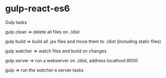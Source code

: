# gulp-react-es6

Gulp tasks

gulp clean => delete all files on ./dist

gulp build => build all .jsx files and move them to ./dist (including static files)

gulp watcher => watch files and build on changes

gulp server => run a webserver on ./dist, address localhost:8000

gulp => run the watcher e server tasks
